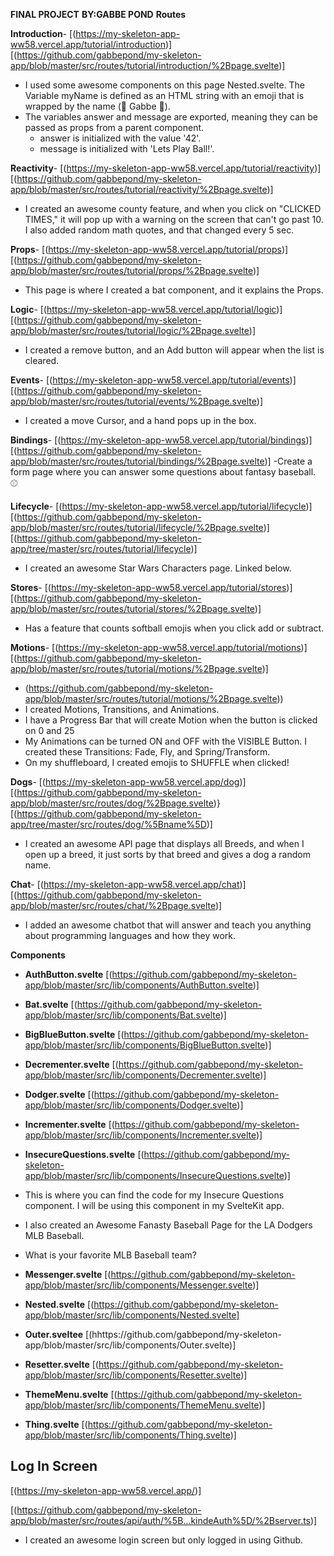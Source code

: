 **FINAL PROJECT** **BY:GABBE POND**
**Routes**

**Introduction**- [(https://my-skeleton-app-ww58.vercel.app/tutorial/introduction)]
[(https://github.com/gabbepond/my-skeleton-app/blob/master/src/routes/tutorial/introduction/%2Bpage.svelte)]
- I used some awesome components on this page Nested.svelte. The Variable myName is defined as an HTML string with an emoji that is wrapped by the name (🥎 Gabbe 🥎).
- The variables answer and message are exported, meaning they can be passed as props from a parent component.
    - answer is initialized with the value '42'.
    - message is initialized with 'Lets Play Ball!'.

**Reactivity**- [(https://my-skeleton-app-ww58.vercel.app/tutorial/reactivity)]
[(https://github.com/gabbepond/my-skeleton-app/blob/master/src/routes/tutorial/reactivity/%2Bpage.svelte)]
- I created an awesome county feature, and when you click on "CLICKED TIMES," it will pop up with a warning on the screen that can't go past 10. I also added random math quotes, and that changed every 5 sec.

**Props**- [(https://my-skeleton-app-ww58.vercel.app/tutorial/props)]
[(https://github.com/gabbepond/my-skeleton-app/blob/master/src/routes/tutorial/props/%2Bpage.svelte)]
- This page is where I created a bat component, and it explains the Props.

**Logic**- [(https://my-skeleton-app-ww58.vercel.app/tutorial/logic)]
[(https://github.com/gabbepond/my-skeleton-app/blob/master/src/routes/tutorial/logic/%2Bpage.svelte)]
- I created a remove button, and an Add button will appear when the list is cleared.

**Events**- [(https://my-skeleton-app-ww58.vercel.app/tutorial/events)]
[(https://github.com/gabbepond/my-skeleton-app/blob/master/src/routes/tutorial/events/%2Bpage.svelte)]
- I created a move Cursor, and a hand pops up in the box.

**Bindings**- [(https://my-skeleton-app-ww58.vercel.app/tutorial/bindings)]
[(https://github.com/gabbepond/my-skeleton-app/blob/master/src/routes/tutorial/bindings/%2Bpage.svelte)]
-Create a form page where you can answer some questions about fantasy baseball. ⚾

**Lifecycle**- [(https://my-skeleton-app-ww58.vercel.app/tutorial/lifecycle)]
[(https://github.com/gabbepond/my-skeleton-app/blob/master/src/routes/tutorial/lifecycle/%2Bpage.svelte)]
[(https://github.com/gabbepond/my-skeleton-app/tree/master/src/routes/tutorial/lifecycle)]
- I created an awesome Star Wars Characters page. Linked below.

**Stores**- [(https://my-skeleton-app-ww58.vercel.app/tutorial/stores)]
[(https://github.com/gabbepond/my-skeleton-app/blob/master/src/routes/tutorial/stores/%2Bpage.svelte)]
- Has a feature that counts softball emojis when you click add or subtract.

**Motions**- [(https://my-skeleton-app-ww58.vercel.app/tutorial/motions)]
[(https://github.com/gabbepond/my-skeleton-app/blob/master/src/routes/tutorial/motions/%2Bpage.svelte)]
 -   (https://github.com/gabbepond/my-skeleton-app/blob/master/src/routes/tutorial/motions/%2Bpage.svelte))
 -   I created Motions, Transitions, and Animations.
 -   I have a Progress Bar that will create Motion when the button is clicked on 0 and 25
 -   My Animations can be turned ON and OFF with the VISIBLE Button. I created these Transitions: Fade, Fly, and Spring/Transform.
 -   On my shuffleboard, I created emojis to SHUFFLE when clicked!

**Dogs**- [(https://my-skeleton-app-ww58.vercel.app/dog)]
[(https://github.com/gabbepond/my-skeleton-app/blob/master/src/routes/dog/%2Bpage.svelte)}
[(https://github.com/gabbepond/my-skeleton-app/tree/master/src/routes/dog/%5Bname%5D)]
- I created an awesome API page that displays all Breeds, and when I open up a breed, it just sorts by that breed and gives a dog a random name.

**Chat**- [(https://my-skeleton-app-ww58.vercel.app/chat)]
[(https://github.com/gabbepond/my-skeleton-app/blob/master/src/routes/chat/%2Bpage.svelte)]
- I added an awesome chatbot that will answer and teach you anything about programming languages and how they work.




**Components**

- **AuthButton.svelte** [(https://github.com/gabbepond/my-skeleton-app/blob/master/src/lib/components/AuthButton.svelte)]


- **Bat.svelte** [(https://github.com/gabbepond/my-skeleton-app/blob/master/src/lib/components/Bat.svelte)]
 

- **BigBlueButton.svelte** [(https://github.com/gabbepond/my-skeleton-app/blob/master/src/lib/components/BigBlueButton.svelte)]
 

 - **Decrementer.svelte** [(https://github.com/gabbepond/my-skeleton-app/blob/master/src/lib/components/Decrementer.svelte)]

   
- **Dodger.svelte** [(https://github.com/gabbepond/my-skeleton-app/blob/master/src/lib/components/Dodger.svelte)]


- **Incrementer.svelte** [(https://github.com/gabbepond/my-skeleton-app/blob/master/src/lib/components/Incrementer.svelte)]


- **InsecureQuestions.svelte** [(https://github.com/gabbepond/my-skeleton-app/blob/master/src/lib/components/InsecureQuestions.svelte)]
- This is where you can find the code for my Insecure Questions component. I will be using this component in my SvelteKit app.
- I also created an Awesome Fanasty Baseball Page for the LA Dodgers MLB Baseball.
- What is your favorite MLB Baseball team?



- **Messenger.svelte** [(https://github.com/gabbepond/my-skeleton-app/blob/master/src/lib/components/Messenger.svelte)]


- **Nested.svelte** [(https://github.com/gabbepond/my-skeleton-app/blob/master/src/lib/components/Nested.svelte]



- **Outer.sveltee** [(hhttps://github.com/gabbepond/my-skeleton-app/blob/master/src/lib/components/Outer.svelte)]


 
- **Resetter.svelte** [(https://github.com/gabbepond/my-skeleton-app/blob/master/src/lib/components/Resetter.svelte)]


- **ThemeMenu.svelte** [(https://github.com/gabbepond/my-skeleton-app/blob/master/src/lib/components/ThemeMenu.svelte)]


- **Thing.svelte** [(https://github.com/gabbepond/my-skeleton-app/blob/master/src/lib/components/Thing.svelte)]




## Log In Screen
[(https://my-skeleton-app-ww58.vercel.app/)]


[(https://github.com/gabbepond/my-skeleton-app/blob/master/src/routes/api/auth/%5B...kindeAuth%5D/%2Bserver.ts)]
- I created an awesome login screen but only logged in using Github.
